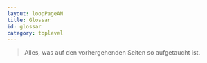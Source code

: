 ```yaml
---
layout: loopPageAN
title: Glossar
id: glossar
category: toplevel
---
```


> Alles, was auf den vorhergehenden Seiten so aufgetaucht ist.
